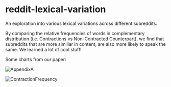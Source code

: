 # reddit-lexical-variation
An exploration into various lexical variations across different subreddits.

By comparing the relative frequencies of words in complementary distribution (i.e. Contractions vs Non-Contracted Counterpart), we find that subreddits that are more similiar in content, are also more likely to speak the same. We learned a lot of cool stuff!

Some charts from our paper:

![AppendixA](https://github.com/harryfh/reddit-lexical-variation/assets/128628952/15dae132-fa85-49c3-bf0d-3e5ab1c4aebc)

![ContractionFrequency](https://github.com/harryfh/reddit-lexical-variation/assets/128628952/1a99ccb7-03d7-49ea-bb8c-5acfbb84e138)
